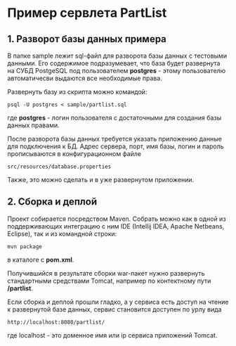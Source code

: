 # Пример сервлета PartList

## 1. Разворот базы данных примера

В папке sample лежит sql-файл для разворота базы данных с тестовыми данными. Его содержимое подразумевает, что база будет развернута на СУБД PostgeSQL под пользователем **postgres** - этому пользователю автоматичесви выдаются все необходимые права.

Развернуть базу из скрипта можно командой:

`psql -U postgres < sample/partlist.sql` 

где 
**postgres** - логин пользователя с достаточными для создания базы данных правами.

После разворота базы данных требуется указать приложению данные для подключения к БД.
Адрес сервера, порт, имя базы, логин и пароль прописываются в конфигурационном файле 

`src/resources/database.properties`

Также, это можно сделать и в уже развернутом приложении.

## 2. Сборка и деплой

Проект собирается посредством Maven. 
Собрать можно как в одной из поддерживающих интеграцию c ним IDE (Intellij IDEA, Apache Netbeans, Eclipse), так и из командной строки:

`mvn package`

в каталоге с **pom.xml**.

Получившийся в результате сборки war-пакет нужно развернуть стандартными средствами Tomcat, например по контектному пути **/partlist**.

Если сборка и деплой прошли гладко, а у сервиса есть доступ на чтение к развернутой базе данных, сервис становится доступен по урлу вида

`http://localhost:8080/partlist/`

где localhost - это доменное имя или ip сервиса приложений Tomcat.
